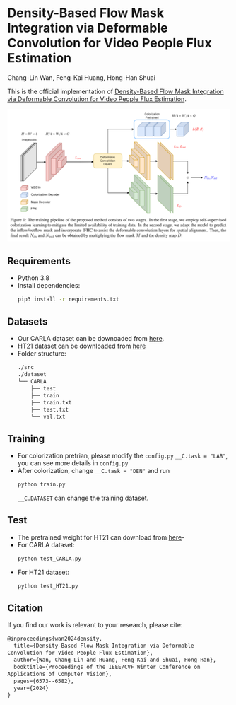 # Density-Based Flow Mask Integration via Deformable Convolution for Video People Flux Estimation

Chang-Lin Wan, Feng-Kai Huang, Hong-Han Shuai

This is the official implementation of [Density-Based Flow Mask Integration via Deformable Convolution for Video People Flux Estimation](https://openaccess.thecvf.com/content/WACV2024/papers/Wan_Density-Based_Flow_Mask_Integration_via_Deformable_Convolution_for_Video_People_WACV_2024_paper.pdf).

![这是图片](/src/figures/framework.png "Model Architecture")


## Requirements
- Python 3.8
- Install dependencies:
  ```sh
  pip3 install -r requirements.txt
  ```


## Datasets
- Our CARLA dataset can be downoaded from [here](https://cycuedutw-my.sharepoint.com/:u:/g/personal/s10728241_cycu_edu_tw/EWmIb0S95hBFnb6LHWfs6hoBhxSXGdUBlR1KWqbwxP_v7w?e=q8jULl).
- HT21 dataset can be downloaded from [here](https://motchallenge.net/data/Head_Tracking_21/)
- Folder structure:
  ```
  ./src
  ./dataset
  └── CARLA
      ├── test
      ├── train
      ├── train.txt
      ├── test.txt
      └── val.txt
  ```

## Training
- For colorization pretrian, please modify the `config.py` `__C.task = "LAB"`, you can see more details in `config.py`
- After colorization, change `__C.task = "DEN"` and run
  ```sh
  python train.py
  ```
  `__C.DATASET` can change the training dataset.

## Test
- The pretrained weight for HT21 can download from [here](https://nycu1-my.sharepoint.com/personal/s311505011_ee11_m365_nycu_edu_tw/_layouts/15/onedrive.aspx?ga=1&id=%2Fpersonal%2Fs311505011%5Fee11%5Fm365%5Fnycu%5Fedu%5Ftw%2FDocuments%2FWACV24%5FPeople%5FFlow%2Fep%5F13%5Fiter%5F33000%5Fmae%5F13%2E118%5Fmse%5F13%2E494%5Fseq%5FMAE%5F0%2E237%5FWRAE%5F0%2E273%5FMIAE%5F2%2E962%5FMOAE%5F1%2E968%2Epth&parent=%2Fpersonal%2Fs311505011%5Fee11%5Fm365%5Fnycu%5Fedu%5Ftw%2FDocuments%2FWACV24%5FPeople%5FFlow&p=14)-
- For CARLA dataset:
  ```sh
  python test_CARLA.py
  ```
- For HT21 dataset:
  ```sh
  python test_HT21.py
  ```

 

## Citation
If you find our work is relevant to your research, please cite:
```
@inproceedings{wan2024density,
  title={Density-Based Flow Mask Integration via Deformable Convolution for Video People Flux Estimation},
  author={Wan, Chang-Lin and Huang, Feng-Kai and Shuai, Hong-Han},
  booktitle={Proceedings of the IEEE/CVF Winter Conference on Applications of Computer Vision},
  pages={6573--6582},
  year={2024}
}
```
